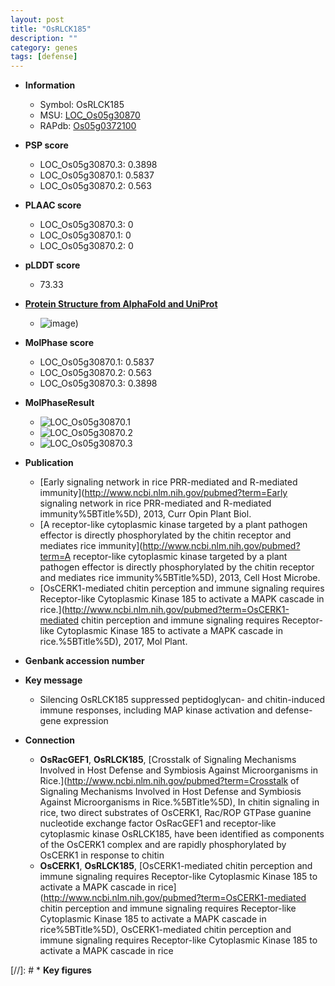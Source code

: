 ```yaml
---
layout: post
title: "OsRLCK185"
description: ""
category: genes
tags: [defense]
---
```


* **Information**  
    + Symbol: OsRLCK185  
    + MSU: [LOC_Os05g30870](http://rice.plantbiology.msu.edu/cgi-bin/ORF_infopage.cgi?orf=LOC_Os05g30870)  
    + RAPdb: [Os05g0372100](http://rapdb.dna.affrc.go.jp/viewer/gbrowse_details/irgsp1?name=Os05g0372100)  

* **PSP score**  
    + LOC_Os05g30870.3: 0.3898 
    + LOC_Os05g30870.1: 0.5837 
    + LOC_Os05g30870.2: 0.563 

* **PLAAC score**  
    + LOC_Os05g30870.3: 0 
    + LOC_Os05g30870.1: 0 
    + LOC_Os05g30870.2: 0 

* **pLDDT score**
    + 73.33

* **[Protein Structure from AlphaFold and UniProt](https://www.uniprot.org/uniprotkb/Q6I5Q6/entry#structure)**
    + ![image](https://ricepsp.github.io/images/Q6/AF-Q6I5Q6-F1.png))

* **MolPhase score**
    + LOC_Os05g30870.1: 0.5837
    + LOC_Os05g30870.2: 0.563
    + LOC_Os05g30870.3: 0.3898

* **MolPhaseResult**
    + ![LOC_Os05g30870.1](https://ricepsp.github.io/pictures/LOC_Os05g/LOC_Os05g30870.1.png)
    + ![LOC_Os05g30870.2](https://ricepsp.github.io/pictures/LOC_Os05g/LOC_Os05g30870.2.png)
    + ![LOC_Os05g30870.3](https://ricepsp.github.io/pictures/LOC_Os05g/LOC_Os05g30870.3.png)

* **Publication**  
    + [Early signaling network in rice PRR-mediated and R-mediated immunity](http://www.ncbi.nlm.nih.gov/pubmed?term=Early signaling network in rice PRR-mediated and R-mediated immunity%5BTitle%5D), 2013, Curr Opin Plant Biol.
    + [A receptor-like cytoplasmic kinase targeted by a plant pathogen effector is directly phosphorylated by the chitin receptor and mediates rice immunity](http://www.ncbi.nlm.nih.gov/pubmed?term=A receptor-like cytoplasmic kinase targeted by a plant pathogen effector is directly phosphorylated by the chitin receptor and mediates rice immunity%5BTitle%5D), 2013, Cell Host Microbe.
    + [OsCERK1-mediated chitin perception and immune signaling requires Receptor-like Cytoplasmic Kinase 185 to activate a MAPK cascade in rice.](http://www.ncbi.nlm.nih.gov/pubmed?term=OsCERK1-mediated chitin perception and immune signaling requires Receptor-like Cytoplasmic Kinase 185 to activate a MAPK cascade in rice.%5BTitle%5D), 2017, Mol Plant.

* **Genbank accession number**  

* **Key message**  
    + Silencing OsRLCK185 suppressed peptidoglycan- and chitin-induced immune responses, including MAP kinase activation and defense-gene expression

* **Connection**  
    + __OsRacGEF1__, __OsRLCK185__, [Crosstalk of Signaling Mechanisms Involved in Host Defense and Symbiosis Against Microorganisms in Rice.](http://www.ncbi.nlm.nih.gov/pubmed?term=Crosstalk of Signaling Mechanisms Involved in Host Defense and Symbiosis Against Microorganisms in Rice.%5BTitle%5D), In chitin signaling in rice, two direct substrates of OsCERK1, Rac/ROP GTPase guanine nucleotide exchange factor OsRacGEF1 and receptor-like cytoplasmic kinase OsRLCK185, have been identified as components of the OsCERK1 complex and are rapidly phosphorylated by OsCERK1 in response to chitin
    + __OsCERK1__, __OsRLCK185__, [OsCERK1-mediated chitin perception and immune signaling requires Receptor-like Cytoplasmic Kinase 185 to activate a MAPK cascade in rice](http://www.ncbi.nlm.nih.gov/pubmed?term=OsCERK1-mediated chitin perception and immune signaling requires Receptor-like Cytoplasmic Kinase 185 to activate a MAPK cascade in rice%5BTitle%5D), OsCERK1-mediated chitin perception and immune signaling requires Receptor-like Cytoplasmic Kinase 185 to activate a MAPK cascade in rice

[//]: # * **Key figures**  


